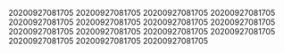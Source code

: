 20200927081705
20200927081705
20200927081705
20200927081705
20200927081705
20200927081705
20200927081705
20200927081705
20200927081705
20200927081705
20200927081705
20200927081705
20200927081705
20200927081705
20200927081705

